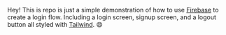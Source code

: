 Hey! This is repo is just a simple demonstration of how to use [Firebase](https://firebase.google.com/) to create a login flow. Including a login screen, signup screen, and a logout button all styled with [Tailwind](https://tailwindcss.com/). 😄
